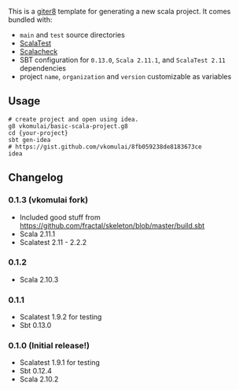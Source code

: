 This is a [giter8](https://github.com/n8han/giter8) template for generating a new scala project. It comes bundled with:

* `main` and `test` source directories
* [ScalaTest](http://www.scalatest.org/)
* [Scalacheck](http://www.scalacheck.org/)
* SBT configuration for `0.13.0`, `Scala 2.11.1`, and `ScalaTest 2.11` dependencies
* project `name`, `organization` and `version` customizable as variables

## Usage

    # create project and open using idea.
    g8 vkomulai/basic-scala-project.g8
    cd {your-project}
    sbt gen-idea
    # https://gist.github.com/vkomulai/8fb059238de8183673ce
    idea

## Changelog

### 0.1.3 (vkomulai fork)
* Included good stuff from https://github.com/fractal/skeleton/blob/master/build.sbt
* Scala 2.11.1
* Scalatest 2.11 - 2.2.2

### 0.1.2
* Scala 2.10.3

### 0.1.1
* Scalatest 1.9.2 for testing
* Sbt 0.13.0

### 0.1.0 (Initial release!)
* Scalatest 1.9.1 for testing
* Sbt 0.12.4
* Scala 2.10.2
